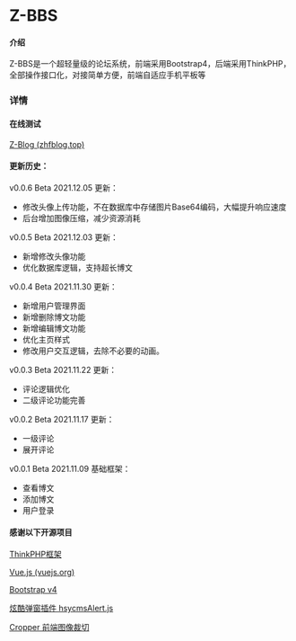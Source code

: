 # Z-BBS

#### 介绍
Z-BBS是一个超轻量级的论坛系统，前端采用Bootstrap4，后端采用ThinkPHP，全部操作接口化，对接简单方便，前端自适应手机平板等 

### 详情

#### 在线测试

[Z-Blog (zhfblog.top)](https://bbs.zhfblog.top/)

#### 更新历史：

v0.0.6 Beta 2021.12.05 更新：

- 修改头像上传功能，不在数据库中存储图片Base64编码，大幅提升响应速度
- 后台增加图像压缩，减少资源消耗

v0.0.5 Beta 2021.12.03 更新：

- 新增修改头像功能
- 优化数据库逻辑，支持超长博文

v0.0.4 Beta 2021.11.30 更新：

- 新增用户管理界面
- 新增删除博文功能
- 新增编辑博文功能
- 优化主页样式
- 修改用户交互逻辑，去除不必要的动画。

v0.0.3 Beta 2021.11.22 更新：

- 评论逻辑优化
- 二级评论功能完善

v0.0.2 Beta 2021.11.17 更新：

- 一级评论
- 展开评论

v0.0.1 Beta 2021.11.09 基础框架：

- 查看博文
- 添加博文
- 用户登录



#### 感谢以下开源项目

[ThinkPHP框架 ](https://www.thinkphp.cn/)

[Vue.js (vuejs.org)](https://cn.vuejs.org/)

[Bootstrap v4 ](https://v4.bootcss.com/)

[炫酷弹窗插件 hsycmsAlert.js](https://gitee.com/sywlgzs/hsycmsAlert)

[Cropper 前端图像裁切](https://fengyuanchen.github.io/cropper/)
